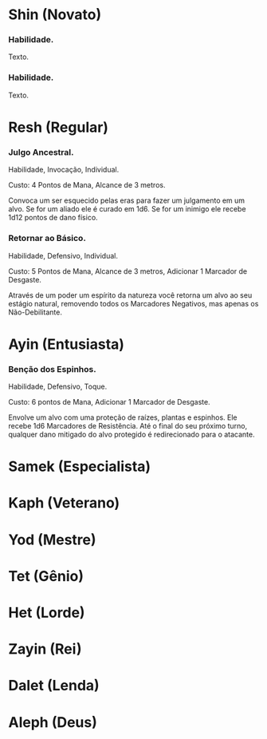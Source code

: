 # Shin (Novato)

### Habilidade.

Texto.

### Habilidade.

Texto.

# Resh (Regular)
### Julgo Ancestral.

Habilidade, Invocação, Individual.

Custo: 4 Pontos de Mana, Alcance de 3 metros.

Convoca um ser esquecido pelas eras para fazer um julgamento em um alvo. Se for um aliado ele é curado em 1d6. Se for um inimigo ele recebe 1d12 pontos de dano físico.

### Retornar ao Básico.

Habilidade, Defensivo, Individual.

Custo: 5 Pontos de Mana, Alcance de 3 metros, Adicionar 1 Marcador de Desgaste.

Através de um poder um espírito da natureza você retorna um alvo ao seu estágio natural, removendo todos os Marcadores Negativos, mas apenas os Não-Debilitante.

# Ayin (Entusiasta)

### Benção dos Espinhos.

Habilidade, Defensivo, Toque.

Custo: 6 pontos de Mana, Adicionar 1 Marcador de Desgaste.

Envolve um alvo com uma proteção de raízes, plantas e espinhos. Ele recebe 1d6 Marcadores de Resistência. Até o final do seu próximo turno, qualquer dano mitigado do alvo protegido é redirecionado para o atacante.

# Samek (Especialista)

# Kaph (Veterano)

# Yod (Mestre)

# Tet (Gênio)

# Het (Lorde)

# Zayin (Rei)

# Dalet (Lenda)

# Aleph (Deus)

